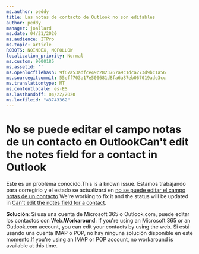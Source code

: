 ```yaml
---
ms.author: peddy
title: Las notas de contacto de Outlook no son editables
author: peddy
manager: joallard
ms.date: 04/21/2020
ms.audience: ITPro
ms.topic: article
ROBOTS: NOINDEX, NOFOLLOW
localization_priority: Normal
ms.custom: 9000185
ms.assetid: ''
ms.openlocfilehash: 9f67a53adfce49c2823767a9c1dca273d9bc1a56
ms.sourcegitcommit: 55eff703a17e500681d8fa6a87eb067019ade3cc
ms.translationtype: MT
ms.contentlocale: es-ES
ms.lasthandoff: 04/22/2020
ms.locfileid: "43743362"
---
```

# <a name="cant-edit-the-notes-field-for-a-contact-in-outlook"></a><span data-ttu-id="9d3ed-102">No se puede editar el campo notas de un contacto en Outlook</span><span class="sxs-lookup"><span data-stu-id="9d3ed-102">Can't edit the notes field for a contact in Outlook</span></span>
<span data-ttu-id="9d3ed-103">Este es un problema conocido.</span><span class="sxs-lookup"><span data-stu-id="9d3ed-103">This is a known issue.</span></span> <span data-ttu-id="9d3ed-104">Estamos trabajando para corregirlo y el estado se actualizará en [no se puede editar el campo notas de un contacto](https://support.office.com/article/fb8394ce-04ce-48b5-bae4-be46f77f10fe).</span><span class="sxs-lookup"><span data-stu-id="9d3ed-104">We're working to fix it and the status will be updated in [Can't edit the notes field for a contact](https://support.office.com/article/fb8394ce-04ce-48b5-bae4-be46f77f10fe).</span></span>

<span data-ttu-id="9d3ed-105">**Solución**: Si usa una cuenta de Microsoft 365 o Outlook.com, puede editar los contactos con Web.</span><span class="sxs-lookup"><span data-stu-id="9d3ed-105">**Workaround**: If you're using an Microsoft 365 or an Outlook.com account, you can edit your contacts by using the web.</span></span> <span data-ttu-id="9d3ed-106">Si está usando una cuenta IMAP o POP, no hay ninguna solución disponible en este momento.</span><span class="sxs-lookup"><span data-stu-id="9d3ed-106">If you're using an IMAP or POP account, no workaround is available at this time.</span></span>